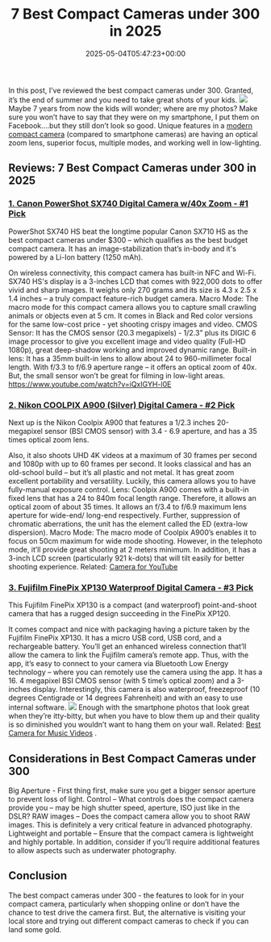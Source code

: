 ﻿---
layout: post
title: 7 Best Compact Cameras under 300 in 2025
date: '2025-05-04T05:47:23+00:00'
categories:
- Cameras
tags: []
slug: /best-compact-cameras-under-300/
lastmod: 2025-05-07T12:21:23+03:00
---

In this post, I’ve reviewed the best compact cameras under 300. Granted, it’s the end of summer and you need to take great shots of your kids.
![](/assets/img/img/)
Maybe 7 years from now the kids will wonder; where are my photos? Make sure you won’t have to say that they were on my smartphone, I put them on Facebook….but they still don’t look so good.
Unique features in a
[modern compact camera](http://camera-wiki.org/wiki/Compact_camera)
(compared to smartphone cameras) are having an optical zoom lens, superior focus, multiple modes, and working well in low-lighting.
## Reviews: 7 Best Compact Cameras under 300 in 2025
### [1. Canon PowerShot SX740 Digital Camera w/40x Zoom - #1 Pick](https://www.amazon.com/dp/B07FXPY6SF/?tag=p-policy-20)
PowerShot SX740 HS beat the longtime popular Canon SX710 HS as the best compact cameras under $300 – which qualifies as the best budget compact camera. It has an image-stabilization that’s in-body and it's powered by a Li-Ion battery (1250 mAh).

On wireless connectivity, this compact camera has built-in NFC and Wi-Fi.
SX740 HS's display is a 3-inches LCD that comes with 922,000 dots to offer vivid and sharp images. It weighs only 270 grams and its size is 4.3 x 2.5 x 1.4 inches – a truly compact feature-rich budget camera.
Macro Mode: The macro mode for this compact camera allows you to capture small crawling animals or objects even at 5 cm. It comes in Black and Red color versions for the same low-cost price - yet shooting crispy images and video.
CMOS Sensor: It has the CMOS sensor (20.3 megapixels) - 1/2.3” plus its DIGIC 6 image processor to give you excellent image and video quality (Full-HD 1080p),
great deep-shadow working and improved dynamic range.
Built-in lens: It has a 35mm built-in lens to allow about 24 to 960-millimeter focal length. With f/3.3 to f/6.9 aperture range – it offers an optical zoom of 40x. But, the small sensor won’t be great for filming in low-light areas.
https://www.youtube.com/watch?v=iQxIGYH-l0E
### [2. Nikon COOLPIX A900 (Silver) Digital Camera - #2 Pick](https://www.amazon.com/dp/B07BRVPH52/?tag=p-policy-20)
Next up is the Nikon Coolpix A900 that features a 1/2.3 inches 20-megapixel sensor (BSI CMOS sensor) with 3.4 - 6.9 aperture, and has a 35 times optical zoom lens.

Also, it also shoots UHD 4K videos at a maximum of 30 frames per second and 1080p with up to 60 frames per second.
It looks classical and has an old-school build – but it’s all plastic and not metal. It has great zoom excellent portability and versatility. Luckily, this camera allows you to have fully-manual exposure control.
Lens: Coolpix A900 comes with a built-in fixed lens that has a 24 to 840m focal length range. Therefore, it allows an optical zoom of about 35 times. It allows an f/3.4 to f/6.9 maximum lens aperture for wide-end/ long-end respectively. Further, suppression of chromatic aberrations, the unit has the element called the ED (extra-low dispersion).
Macro Mode: The macro mode of Coolpix A900’s enables it to focus on 50cm maximum for wide mode shooting. However, in the telephoto mode, it’ll provide great shooting at 2 meters minimum. In addition, it has a 3-inch LCD screen (particularly 921 k-dots) that will tilt easily for better shooting experience.
Related:
[Camera for YouTube](https://pestpolicy.com/best-camera-for-youtube/)
### [3. Fujifilm FinePix XP130 Waterproof Digital Camera - #3 Pick](https://www.amazon.com/dp/B079781F3V/?tag=p-policy-20)
This Fujifilm FinePix XP130 is a compact (and waterproof) point-and-shoot camera that has a rugged design succeeding in the FinePix XP120.

It comes compact and nice with packaging having a picture taken by the Fujifilm FinePix XP130. It has a micro USB cord, USB cord, and a rechargeable battery.
You’ll get an enhanced wireless connection that’ll allow the camera to link the Fujifilm camera’s remote app. Thus, with the app, it’s easy to connect to your camera via Bluetooth Low Energy technology – where you can remotely use the camera using the app.
It has a 16. 4 megapixel BSI CMOS sensor (with 5 time’s optical zoom) and a 3-inches display. Interestingly, this camera is also waterproof, freezeproof (10 degrees Centigrade or 14 degrees Fahrenheit) and with an easy to use internal software.
![](/assets/img/e/ir)
Enough with the smartphone photos that look great when they’re itty-bitty, but when you have to blow them up and their quality is so diminished you wouldn’t want to hang them on your wall. Related:
[Best Camera for Music Videos](https://pestpolicy.com/best-camera-for-music-videos/)
.
## Considerations in Best Compact Cameras under 300
Big Aperture - First thing first, make sure you get a bigger sensor aperture to prevent loss of light.
Control – What controls does the compact camera provide you – may be high shutter speed, aperture, ISO just like in the DSLR?
RAW images – Does the compact camera allow you to shoot RAW images. This is definitely a very critical feature in advanced photography.
Lightweight and portable – Ensure that the compact camera is lightweight and highly portable. In addition, consider if you’ll require additional features to allow aspects such as underwater photography.
## Conclusion
The best compact cameras under 300 - the features to look for in your compact camera, particularly when shopping online or don’t have the chance to test drive the camera first.
But, the alternative is visiting your local store and trying out different compact cameras to check if you can land some gold.